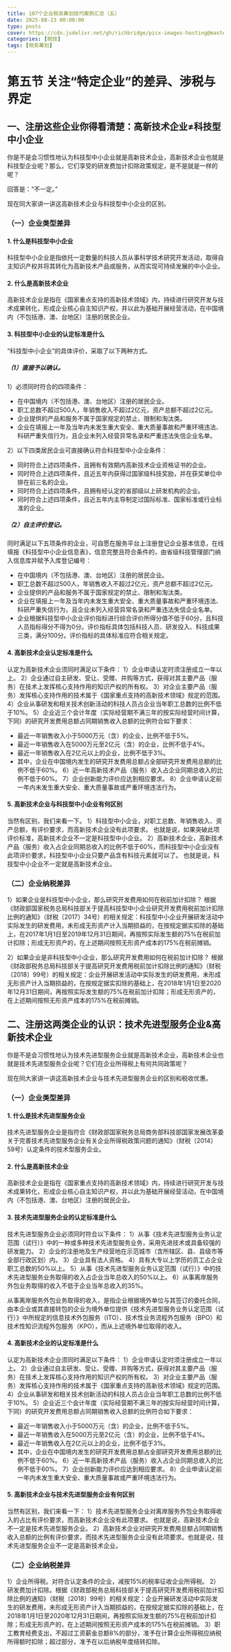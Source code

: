 ```yaml
---
title: 107个企业税务筹划技巧案例汇总（五）
date: 2025-08-23 00:00:00
type: posts
cover: https://cdn.jsdelivr.net/gh/richbridge/picx-images-hosting@master/thumbnail/税技.jpg
categories: [税技]
tags: [税务筹划]
---
```


# 第五节 关注“特定企业”的差异、涉税与界定
## 一、注册这些企业你得看清楚：高新技术企业≠科技型中小企业
你是不是会习惯性地认为科技型中小企业就是高新技术企业，高新技术企业也就是科技型企业呢？那么，它们享受的研发费加计扣除政策规定，是不是就是一样的呢？

回答是：“不一定。”

现在同大家讲一讲这高新技术企业与科技型中小企业的区别。

### （一）企业类型差异
#### 1. 什么是科技型中小企业
科技型中小企业是指依托一定数量的科技人员从事科学技术研究开发活动，取得自主知识产权并将其转化为高新技术产品或服务，从而实现可持续发展的中小企业。

#### 2. 什么是高新技术企业
高新技术企业是指在《国家重点支持的高新技术领域》内，持续进行研究开发与技术成果转化，形成企业核心自主知识产权，并以此为基础开展经营活动，在中国境内（不包括港、澳、台地区）注册的居民企业。

#### 3. 科技型中小企业的认定标准是什么
“科技型中小企业”的具体评价，采取了以下两种方式。

##### （1）直接予以确认。
1）必须同时符合的四项条件：
- 在中国境内（不包括港、澳、台地区）注册的居民企业。
- 职工总数不超过500人，年销售收入不超过2亿元，资产总额不超过2亿元。
- 企业提供的产品和服务不属于国家规定的禁止、限制和淘汰类。
- 企业在填报上一年及当年内未发生重大安全、重大质量事故和严重环境违法、科研严重失信行为，且企业未列入经营异常名录和严重违法失信企业名单。

2）以下四类居民企业可直接确认符合科技型中小企业条件：
- 同时符合上述四项条件，且拥有有效期内高新技术企业资格证书的企业。
- 同时符合上述四项条件，且近五年内获得过国家级科技奖励，并在获奖单位中排在前三名的企业。
- 同时符合上述四项条件，且拥有经认定的省部级以上研发机构的企业。
- 同时符合上述四项条件，且近五年内主导制定过国际标准、国家标准或行业标准的企业。

##### （2）自主评价登记。
同时满足以下五项条件的企业，可自愿在服务平台上注册登记企业基本信息，在线填报《科技型中小企业信息表》，信息完整且符合条件的，由省级科技管理部门纳入信息库并赋予入库登记编号：
- 在中国境内（不包括港、澳、台地区）注册的居民企业。
- 职工总数不超过500人，年销售收入不超过2亿元，资产总额不超过2亿元。
- 企业提供的产品和服务不属于国家规定的禁止、限制和淘汰类。
- 企业在填报上一年及当年内未发生重大安全、重大质量事故和严重环境违法、科研严重失信行为，且企业未列入经营异常名录和严重违法失信企业名单。
- 企业根据科技型中小企业评价指标进行综合评价所得分值不低于60分，且科技人员指标得分不得为0分。评价指标具体包括科技人员、研发投入、科技成果三类，满分100分。评价指标的具体标准应符合相关规定。

#### 4. 高新技术企业认定标准是什么
认定为高新技术企业须同时满足以下条件：
1）企业申请认定时须注册成立一年以上。
2）企业通过自主研发、受让、受赠、并购等方式，获得对其主要产品（服务）在技术上发挥核心支持作用的知识产权的所有权。
3）对企业主要产品（服务）发挥核心支持作用的技术属于《国家重点支持的高新技术领域》规定的范围。
4）企业从事研发和相关技术创新活动的科技人员占企业当年职工总数的比例不低于10%。
5）企业近三个会计年度（实际经营期不满三年的按实际经营时间计算，下同）的研究开发费用总额占同期销售收入总额的比例符合如下要求：
- 最近一年销售收入小于5000万元（含）的企业，比例不低于5%。
- 最近一年销售收入在5000万元至2亿元（含）的企业，比例不低于4%。
- 最近一年销售收入在2亿元以上的企业，比例不低于3%。
- 其中，企业在中国境内发生的研究开发费用总额占全部研究开发费用总额的比例不低于60%。
6）近一年高新技术产品（服务）收入占企业同期总收入的比例不低于60%。
7）企业创新能力评价应达到相应要求。
8）企业申请认定前一年内未发生重大安全、重大质量事故或严重环境违法行为。

#### 5. 高新技术企业与科技型中小企业有何区别
当然有区别，我们来看一下。
1）科技型中小企业，对职工总数、年销售收入、资产总额，有评价要求，而高新技术企业没有此项要求。
也就是说，如果突破此项评价标准，高新技术企业不一定是科技型中小企业。
2）高新技术企业，高新技术产品（服务）收入占企业同期总收入的比例不低于60%，而科技型中小企业没有此项评价要求，科技型中小企业只要产品含有科技元素就可以了。
也就是说，科技型中小企业不一定就是高新技术企业。

### （二）企业纳税差异
1）如果企业是科技型中小企业，那么研究开发费用如何在税前加计扣除？
根据《财政部国家税务总局科技部关于提高科技型中小企业研究开发费用税前加计扣除比例的通知》（财税〔2017〕34号）的相关规定：科技型中小企业开展研发活动中实际发生的研发费用，未形成无形资产计入当期损益的，在按规定据实扣除的基础上，在2017年1月1日至2019年12月31日期间，再按照实际发生额的75%在税前加计扣除；形成无形资产的，在上述期间按照无形资产成本的175%在税前摊销。

2）如果企业是非科技型中小企业，那么研究开发费用如何在税前加计扣除？
根据《财政部税务总局科技部关于提高研究开发费用税前加计扣除比例的通知》（财税〔2018〕99号）的相关规定：企业开展研发活动中实际发生的研发费用，未形成无形资产计入当期损益的，在按规定据实扣除的基础上，在2018年1月1日至2020年12月31日期间，再按照实际发生额的75%在税前加计扣除；形成无形资产的，在上述期间按照无形资产成本的175%在税前摊销。

## 二、注册这两类企业的认识：技术先进型服务企业&高新技术企业
你是不是会习惯性地认为技术先进型服务企业就是高新技术企业，高新技术企业也就是技术先进型服务企业呢？它们在企业所得税上有何共同政策呢？

现在同大家讲一讲这高新技术企业与技术先进型服务企业的区别和税收优惠。

### （一）企业类型差异
#### 1. 什么是技术先进型服务企业
技术先进型服务企业是指符合《财政部国家税务总局商务部科技部国家发展改革委关于完善技术先进型服务企业有关企业所得税政策问题的通知》（财税〔2014〕59号）认定条件的技术型服务企业。

#### 2. 什么是高新技术企业
高新技术企业是指在《国家重点支持的高新技术领域》内，持续进行研究开发与技术成果转化，形成企业核心自主知识产权，并以此为基础开展经营活动，在中国境内（不包括港、澳、台地区）注册的居民企业。

#### 3. 技术先进型服务企业的认定标准是什么
技术先进型服务企业必须同时符合以下条件：
1）从事《技术先进型服务业务认定范围（试行）》中的一种或多种技术先进型服务业务，采用先进技术或具备较强的研发能力。
2）企业的注册地及生产经营地在示范城市（含所辖区、县、县级市等全部行政区划）内。
3）企业具有法人资格。
4）具有大专以上学历的员工占企业职工总数的50%以上。
5）从事《技术先进型服务业务认定范围（试行）》中的技术先进型服务业务取得的收入占企业当年总收入的50%以上。
6）从事离岸服务外包业务取得的收入不低于企业当年总收入的35%。

从事离岸服务外包业务取得的收入，是指企业根据境外单位与其签订的委托合同，由本企业或其直接转包的企业为境外单位提供《技术先进型服务业务认定范围（试行）》中所规定的信息技术外包服务（ITO）、技术性业务流程外包服务（BPO）和技术性知识流程外包服务（KPO），而从上述境外单位取得的收入。

#### 4. 高新技术企业的认定标准是什么
认定为高新技术企业须同时满足以下条件：
1）企业申请认定时须注册成立一年以上。
2）企业通过自主研发、受让、受赠、并购等方式，获得对其主要产品（服务）在技术上发挥核心支持作用的知识产权的所有权。
3）对企业主要产品（服务）发挥核心支持作用的技术属于《国家重点支持的高新技术领域》规定的范围。
4）企业从事研发和相关技术创新活动的科技人员占企业当年职工总数的比例不低于10%。
5）企业近三个会计年度（实际经营期不满三年的按实际经营时间计算，下同）的研究开发费用总额占同期销售收入总额的比例符合如下要求：
- 最近一年销售收入小于5000万元（含）的企业，比例不低于5%。
- 最近一年销售收入在5000万元至2亿元（含）的企业，比例不低于4%。
- 最近一年销售收入在2亿元以上的企业，比例不低于3%。
- 其中，企业在中国境内发生的研究开发费用总额占全部研究开发费用总额的比例不低于60%。
6）近一年高新技术产品（服务）收入占企业同期总收入的比例不低于60%。
7）企业创新能力评价应达到相应要求。
8）企业申请认定前一年内未发生重大安全、重大质量事故或严重环境违法行为。

#### 5. 高新技术企业与技术先进型服务企业有何区别
当然有区别，我们来看一下：
1）技术先进型服务企业对离岸服务外包业务取得收入的占比有评价要求，而高新技术企业没有此项要求。
也就是说，高新技术企业不一定是技术先进型服务企业。
2）高新技术企业对研究开发费用总额占同期销售收入总额的比例有评价要求，而技术先进型服务企业没有此项要求。也就是说，技术先进型服务企业不一定是高新技术企业。

### （二）企业纳税差异
1）企业所得税。对符合认定条件的企业，减按15%的税率征收企业所得税。
2）研发费加计扣除。根据《财政部税务总局科技部关于提高研究开发费用税前加计扣除比例的通知》（财税〔2018〕99号）的相关规定：企业开展研发活动中实际发生的研发费用，未形成无形资产计入当期损益的，在按规定据实扣除的基础上，在2018年1月1日至2020年12月31日期间，再按照实际发生额的75%在税前加计扣除；形成无形资产的，在上述期间按照无形资产成本的175%在税前摊销。
3）职工教育经费支出，不超过工资薪金总额8%的部分，准予在计算企业所得税应纳税所得额时扣除；超过部分，准予在以后纳税年度结转扣除。
